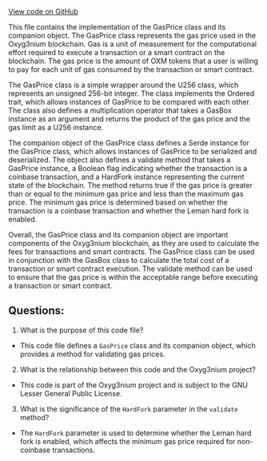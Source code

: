 [View code on GitHub](https://github.com/oxyg3nium/oxyg3nium/protocol/src/main/scala/org/oxyg3nium/protocol/vm/GasPrice.scala)

This file contains the implementation of the GasPrice class and its companion object. The GasPrice class represents the gas price used in the Oxyg3nium blockchain. Gas is a unit of measurement for the computational effort required to execute a transaction or a smart contract on the blockchain. The gas price is the amount of OXM tokens that a user is willing to pay for each unit of gas consumed by the transaction or smart contract.

The GasPrice class is a simple wrapper around the U256 class, which represents an unsigned 256-bit integer. The class implements the Ordered trait, which allows instances of GasPrice to be compared with each other. The class also defines a multiplication operator that takes a GasBox instance as an argument and returns the product of the gas price and the gas limit as a U256 instance.

The companion object of the GasPrice class defines a Serde instance for the GasPrice class, which allows instances of GasPrice to be serialized and deserialized. The object also defines a validate method that takes a GasPrice instance, a Boolean flag indicating whether the transaction is a coinbase transaction, and a HardFork instance representing the current state of the blockchain. The method returns true if the gas price is greater than or equal to the minimum gas price and less than the maximum gas price. The minimum gas price is determined based on whether the transaction is a coinbase transaction and whether the Leman hard fork is enabled.

Overall, the GasPrice class and its companion object are important components of the Oxyg3nium blockchain, as they are used to calculate the fees for transactions and smart contracts. The GasPrice class can be used in conjunction with the GasBox class to calculate the total cost of a transaction or smart contract execution. The validate method can be used to ensure that the gas price is within the acceptable range before executing a transaction or smart contract.
## Questions: 
 1. What is the purpose of this code file?
- This code file defines a `GasPrice` class and its companion object, which provides a method for validating gas prices.

2. What is the relationship between this code and the Oxyg3nium project?
- This code is part of the Oxyg3nium project and is subject to the GNU Lesser General Public License.

3. What is the significance of the `HardFork` parameter in the `validate` method?
- The `HardFork` parameter is used to determine whether the Leman hard fork is enabled, which affects the minimum gas price required for non-coinbase transactions.